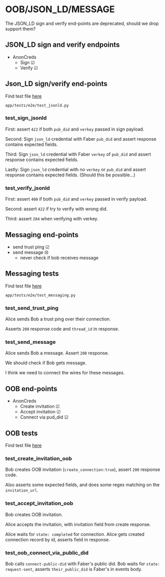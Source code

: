 # OOB/JSON_LD/MESSAGE

The JSON_LD sign and verify end-points are deprecated, should we drop support them?

## JSON_LD sign and verify endpoints

- AnonCreds
  - Sign &#x2611;
  - Verify &#x2611;

## Json_LD sign/verify end-points

Find test file [here](/app/tests/e2e/test_jsonld.py)

`app/tests/e2e/test_jsonld.py`

### test_sign_jsonld

First: assert `422` if both `pub_did` and `verkey` passed in sign payload.

Second: Sign `json_ld` credential with Faber `pub_did` and assert response contains expected fields.

Third: Sign `json_ld` credential with Faber `verkey` of `pub_did` and assert response contains expected fields.

Lastly: Sign `json_ld` credential with no `verkey` or `pub_did` and assert response contains expected fields.
(Should this be possible...)

### test_verify_jsonld

First: assert `400` if both `pub_did` and `verkey` passed in verify payload.

Second: assert `422` if try to verify with wrong did.

Third: assert `204` when verifying with verkey.

## Messaging end-points

- send trust ping &#x2611;
- send message &#x2612;
  - never check if bob receives message

## Messaging tests

Find test file [here](/app/tests/e2e/test_messaging.py)

`app/tests/e2e/test_messaging.py`

### test_send_trust_ping

Alice sends Bob a trust ping over their connection.

Asserts `200` response code and `thread_id` in response.

### test_send_message

Alice sends Bob a message. Assert `200` response.

We should check if Bob gets message.

I think we need to connect the wires for these messages.

## OOB end-points

- AnonCreds
  - Create invitation &#x2611;
  - Accept invitation &#x2611;
  - Connect via pud_did &#x2611;

## OOB tests

Find test file [here](/app/tests/e2e/test_oob.py)

### test_create_invitation_oob

Bob creates OOB invitation (`create_connection:true`), assert `200` response code.

Also asserts some expected fields, and does some regex matching on the `invitation_url`.

### test_accept_invitation_oob

Bob creates OOB invitation.

Alice accepts the invitation, with invitation field from create response.

Alice waits for `state: completed` for connection. Alice gets created connection record by id, asserts field in response.

### test_oob_connect_via_public_did

Bob calls `connect-public-did` with Faber's public did. Bob waits for `state: request-sent`,
asserts `their_public_did` is Faber's in events body.
